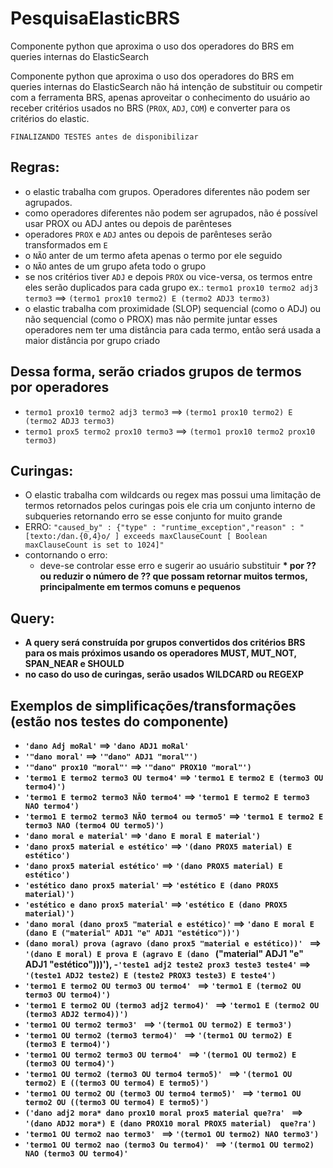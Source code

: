 # PesquisaElasticBRS
Componente python que aproxima o uso dos operadores do BRS em queries internas do ElasticSearch 

Componente python que aproxima o uso dos operadores do BRS em queries internas do ElasticSearch não há intenção de substituir ou competir com a ferramenta BRS, apenas aproveitar o conhecimento do usuário ao receber critérios usados no BRS (`PROX`, `ADJ`, `COM`) e converter para os critérios do elastic.

`FINALIZANDO TESTES antes de disponibilizar`

## Regras:
 - o elastic trabalha com grupos. Operadores diferentes não podem ser agrupados.
 - como operadores diferentes não podem ser agrupados, não é possível usar PROX ou ADJ antes ou depois de parênteses
 - operadores `PROX` e `ADJ` antes ou depois de parênteses serão transformados em `E`
 - o `NÃO` anter de um termo afeta apenas o termo por ele seguido
 - o `NÃO` antes de um grupo afeta todo o grupo
 - se nos critérios tiver `ADJ` e depois `PROX` ou vice-versa, os termos entre eles serão duplicados para cada grupo ex.: `termo1 prox10 termo2 adj3 termo3` ==> `(termo1 prox10 termo2) E (termo2 ADJ3 termo3)`
 - o elastic trabalha com proximidade (SLOP) sequencial (como o ADJ) ou não sequencial (como o PROX) mas não permite juntar esses operadores nem ter uma distância para cada termo, então será usada a maior distância por grupo criado
 
## Dessa forma, serão criados grupos de termos por operadores
 - `termo1 prox10 termo2 adj3 termo3` ==> `(termo1 prox10 termo2) E (termo2 ADJ3 termo3)`
 - `termo1 prox5 termo2 prox10 termo3` ==> `(termo1 prox10 termo2 prox10 termo3)`

## Curingas:
 - O elastic trabalha com wildcards ou regex mas possui uma limitação de termos retornados pelos curingas
   pois ele cria um conjunto interno de subqueries retornando erro se esse conjunto for muito grande
 - ERRO: `"caused_by" : {"type" : "runtime_exception","reason" : "[texto:/dan.{0,4}o/ ] exceeds maxClauseCount [ Boolean maxClauseCount is set to 1024]"`
 - contornando o erro:
   - deve-se controlar esse erro e sugerir ao usuário substituir <b>*<b> por <b>??<b> ou reduzir o número de <b>??<b> que possam retornar muitos termos, principalmente em termos comuns e pequenos

## Query:
 - A query será construída por grupos convertidos dos critérios BRS para os mais próximos usando os operadores <b>MUST<b>, <b>MUT_NOT<b>, <b>SPAN_NEAR<b> e <b>SHOULD<b>
 - no caso do uso de curingas, serão usados <b>WILDCARD<b> ou <b>REGEXP<b>

## Exemplos de simplificações/transformações (estão nos testes do componente)
 - `'dano Adj moRal'` ==> `'dano ADJ1 moRal'`
 - `'"dano moral'` ==> `'"dano" ADJ1 "moral"')`
 - `'"dano" prox10 "moral"'` ==> `'"dano" PROX10 "moral"')`
 - `'termo1 E termo2 termo3 OU termo4'` ==> `'termo1 E termo2 E (termo3 OU termo4)')`
 - `'termo1 E termo2 termo3 NÃO termo4'` ==> `'termo1 E termo2 E termo3 NAO termo4')`
 - `'termo1 E termo2 termo3 NÃO termo4 ou termo5'` ==> `'termo1 E termo2 E termo3 NAO (termo4 OU termo5)')`
 - `'dano moral e material'` ==> `'dano E moral E material')`
 - `'dano prox5 material e estético'` ==> `'(dano PROX5 material) E estético')`
 - `'dano prox5 material estético'` ==> `'(dano PROX5 material) E estético')`
 - `'estético dano prox5 material'` ==> `'estético E (dano PROX5 material)')`
 - `'estético e dano prox5 material'` ==> `'estético E (dano PROX5 material)')`
 - `'dano moral (dano prox5 "material e estético)'` ==> `'dano E moral E (dano E ("material" ADJ1 "e" ADJ1 "estético"))')`
 - `(dano moral) prova (agravo (dano prox5 "material e estético))' ` ==> `'(dano E moral) E prova E (agravo E (dano ` ("material" ADJ1 "e" ADJ1 "estético")))'),
 -` 'teste1 adj2 teste2 prox3 teste3 teste4' ` ==> `'(teste1 ADJ2 teste2) E (teste2 PROX3 teste3) E teste4')`
 - `'termo1 E termo2 OU termo3 OU termo4' ` ==> `'termo1 E (termo2 OU termo3 OU termo4)')`
 - `'termo1 E termo2 OU (termo3 adj2 termo4)' ` ==> `'termo1 E (termo2 OU (termo3 ADJ2 termo4))')`
 - `'termo1 OU termo2 termo3' ` ==> `'(termo1 OU termo2) E termo3')`
 - `'termo1 OU termo2 (termo3 termo4)' ` ==> `'(termo1 OU termo2) E (termo3 E termo4)')`
 - `'termo1 OU termo2 termo3 OU termo4' ` ==> `'(termo1 OU termo2) E (termo3 OU termo4)')`
 - `'termo1 OU termo2 (termo3 OU termo4 termo5)' ` ==> `'(termo1 OU termo2) E ((termo3 OU termo4) E termo5)')`
 - `'termo1 OU termo2 OU (termo3 OU termo4 termo5)' ` ==> `'termo1 OU termo2 OU ((termo3 OU termo4) E termo5)')`
 - `('dano adj2 mora* dano prox10 moral prox5 material que?ra' ` ==> `'(dano ADJ2 mora*) E (dano PROX10 moral PROX5 material)  que?ra')`
 - `'termo1 OU termo2 nao termo3' ` ==> `'(termo1 OU termo2) NAO termo3')`
 - `'termo1 OU termo2 nao (termo3 Ou termo4)' ` ==> `'(termo1 OU termo2) NAO (termo3 OU termo4)'`
